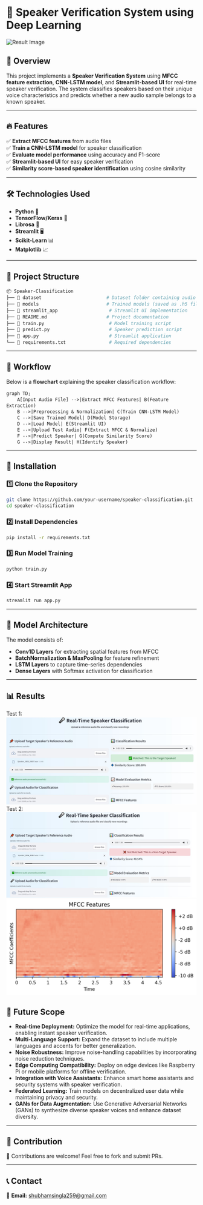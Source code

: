 # 🎤 Speaker Verification System using Deep Learning

![Result Image](banner.png)
## 📌 Overview
This project implements a **Speaker Verification System** using **MFCC feature extraction**, **CNN-LSTM model**, and **Streamlit-based UI** for real-time speaker verification. The system classifies speakers based on their unique voice characteristics and predicts whether a new audio sample belongs to a known speaker.

---
## 🔥 Features
✅ **Extract MFCC features** from audio files<br>
✅ **Train a CNN-LSTM model** for speaker classification<br>
✅ **Evaluate model performance** using accuracy and F1-score<br>
✅ **Streamlit-based UI** for easy speaker verification<br>
✅ **Similarity score-based speaker identification** using cosine similarity

---

## 🛠️ Technologies Used
- **Python** 🐍
- **TensorFlow/Keras** 🔬
- **Librosa** 🎵
- **Streamlit** 🖥️
- **Scikit-Learn** 📊
- **Matplotlib** 📈



---
## 📂 Project Structure
```bash
📦 Speaker-Classification
├── 📁 dataset                        # Dataset folder containing audio samples
├── 📁 models                         # Trained models (saved as .h5 files)
├── 📁 streamlit_app                   # Streamlit UI implementation
├── 📝 README.md                      # Project documentation
├── 📄 train.py                        # Model training script
├── 📄 predict.py                      # Speaker prediction script
├── 📄 app.py                          # Streamlit application
└── 📄 requirements.txt                # Required dependencies
```

---
## 📌 Workflow
Below is a **flowchart** explaining the speaker classification workflow:

```mermaid
graph TD;
    A[Input Audio File] -->|Extract MFCC Features| B(Feature Extraction)
    B -->|Preprocessing & Normalization| C(Train CNN-LSTM Model)
    C -->|Save Trained Model| D(Model Storage)
    D -->|Load Model| E(Streamlit UI)
    E -->|Upload Test Audio| F(Extract MFCC & Normalize)
    F -->|Predict Speaker| G(Compute Similarity Score)
    G -->|Display Result| H(Identify Speaker)
```

---
## 🔧 Installation
### 1️⃣ Clone the Repository
```bash
git clone https://github.com/your-username/speaker-classification.git
cd speaker-classification
```

### 2️⃣ Install Dependencies
```bash
pip install -r requirements.txt
```

### 3️⃣ Run Model Training
```bash
python train.py
```

### 4️⃣ Start Streamlit App
```bash
streamlit run app.py
```

---
## 🎯 Model Architecture
The model consists of:
- **Conv1D Layers** for extracting spatial features from MFCC
- **BatchNormalization & MaxPooling** for feature refinement
- **LSTM Layers** to capture time-series dependencies
- **Dense Layers** with Softmax activation for classification

---
## 📊 Results
Test 1:
![Result Image](output.JPG)
<br>
Test 2:
![Result Image](output_2.JPG)
![Result Image](MFCC.png)


## 🚀 Future Scope
- **Real-time Deployment:** Optimize the model for real-time applications, enabling instant speaker verification.  
- **Multi-Language Support:** Expand the dataset to include multiple languages and accents for better generalization.  
- **Noise Robustness:** Improve noise-handling capabilities by incorporating noise reduction techniques.  
- **Edge Computing Compatibility:** Deploy on edge devices like Raspberry Pi or mobile platforms for offline verification.  
- **Integration with Voice Assistants:** Enhance smart home assistants and security systems with speaker verification.  
- **Federated Learning:** Train models on decentralized user data while maintaining privacy and security.  
- **GANs for Data Augmentation:** Use Generative Adversarial Networks (GANs) to synthesize diverse speaker voices and enhance dataset diversity.  

---

## 📩 Contribution
🚀 Contributions are welcome! Feel free to fork and submit PRs.

---
## 📞 Contact
📧 **Email:** shubhamsingla259@gmail.com  







